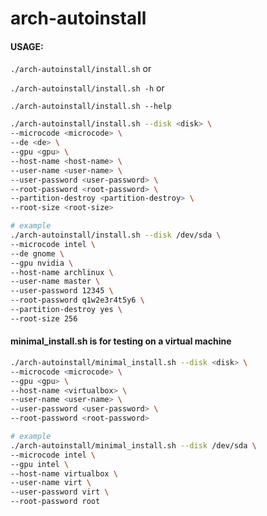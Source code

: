 # arch-autoinstall

#### USAGE:
`./arch-autoinstall/install.sh` or

`./arch-autoinstall/install.sh -h` or

`./arch-autoinstall/install.sh --help`

```bash
./arch-autoinstall/install.sh --disk <disk> \
--microcode <microcode> \
--de <de> \
--gpu <gpu> \
--host-name <host-name> \
--user-name <user-name> \
--user-password <user-password> \
--root-password <root-password> \
--partition-destroy <partition-destroy> \
--root-size <root-size>

# example
./arch-autoinstall/install.sh --disk /dev/sda \
--microcode intel \
--de gnome \
--gpu nvidia \
--host-name archlinux \
--user-name master \
--user-password 12345 \
--root-password q1w2e3r4t5y6 \
--partition-destroy yes \
--root-size 256
```

#### minimal_install.sh is for testing on a virtual machine

```bash
./arch-autoinstall/minimal_install.sh --disk <disk> \
--microcode <microcode> \
--gpu <gpu> \
--host-name <virtualbox> \
--user-name <user-name> \
--user-password <user-password> \
--root-password <root-password>

# example
./arch-autoinstall/minimal_install.sh --disk /dev/sda \
--microcode intel \
--gpu intel \
--host-name virtualbox \
--user-name virt \
--user-password virt \
--root-password root
```

